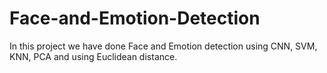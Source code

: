 # Face-and-Emotion-Detection
In this project we have done Face and Emotion detection using CNN, SVM, KNN, PCA and using Euclidean distance. 
